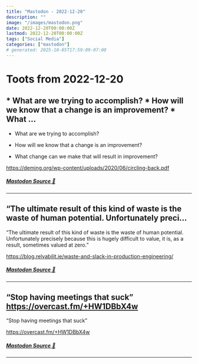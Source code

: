 ```yaml
---
title: "Mastodon - 2022-12-20"
description: ""
image: "/images/mastodon.png"
date: 2022-12-20T00:00:00Z
lastmod: 2022-12-20T00:00:00Z
tags: ["Social Media"]
categories: ["mastodon"]
# generated: 2025-10-05T17:59:09-07:00
---
```


# Toots from 2022-12-20

## * What are we trying to accomplish?  * How will we know that a change is an improvement?  * What ...

* What are we trying to accomplish?

* How will we know that a change is an improvement?

* What change can we make that will result in improvement?

<https://deming.org/wp-content/uploads/2020/06/circling-back.pdf>

##### [Mastodon Source 🐘](https://hachyderm.io/@mweagle/109544010229530305)

---

## “The ultimate result of this kind of waste is the waste of human potential. Unfortunately preci...

“The ultimate result of this kind of waste is the waste of human potential. Unfortunately precisely because this is hugely difficult to value, it is, as a result, sometimes valued at zero.”

<https://blog.relyabilit.ie/waste-and-slack-in-production-engineering/>

##### [Mastodon Source 🐘](https://hachyderm.io/@mweagle/109543916218175004)

---

## “Stop having meetings that suck”  <https://overcast.fm/+HW1DBbX4w>

“Stop having meetings that suck”

<https://overcast.fm/+HW1DBbX4w>

##### [Mastodon Source 🐘](https://hachyderm.io/@mweagle/109543248174087240)

---

